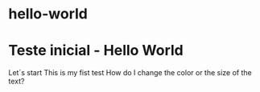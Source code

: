 # hello-world
Teste inicial - Hello World
=======
Let´s start
This is my fist test
How do I change the color or the size of the text?
